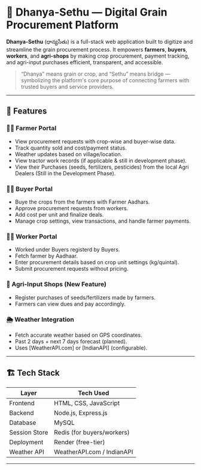 # 🌾 Dhanya-Sethu — Digital Grain Procurement Platform

**Dhanya-Sethu** (ధాన్యసేతు) is a full-stack web application built to digitize and streamline the grain procurement process. It empowers **farmers**, **buyers**, **workers**, and **agri-shops** by making crop procurement, payment tracking, and agri-input purchases efficient, transparent, and accessible.

> “Dhanya” means grain or crop, and “Sethu” means bridge — symbolizing the platform's core purpose of connecting farmers with trusted buyers and service providers.

---

## 🚀 Features

### 🧑‍🌾 Farmer Portal
- View procurement requests with crop-wise and buyer-wise data.
- Track quantity sold and cost/payment status.
- Weather updates based on village/location.
- View tractor work records (if applicable & still in development phase).
- View their Purchases (seeds, fertilizers, pesticides) from the local Agri Dealers (Still in the Development Phase).

### 🧑‍💼 Buyer Portal
- Buye the crops from the farmers with Farmer Aadhars.
- Approve procurement requests from workers.
- Add cost per unit and finalize deals.
- Manage crop settings, view transactions, and handle farmer payments.

### 🧑‍🔧 Worker Portal
- Worked under Buyers registerd by Buyers.
- Fetch farmer by Aadhaar.
- Enter procurement details based on crop unit settings (kg/quintal).
- Submit procurement requests without pricing.

### 🛒 Agri-Input Shops (New Feature)
- Register purchases of seeds/fertilizers made by farmers.
- Farmers can view dues and pay accordingly.

### 🌦️ Weather Integration
- Fetch accurate weather based on GPS coordinates.
- Past 2 days + next 7 days forecast (planned).
- Uses [WeatherAPI.com] or [IndianAPI] (configurable).

---

## 🏗️ Tech Stack

| Layer         | Tech Used                |
|---------------|--------------------------|
| Frontend      | HTML, CSS, JavaScript    |
| Backend       | Node.js, Express.js      |
| Database      | MySQL                    |
| Session Store | Redis (for buyers/workers)|
| Deployment    | Render (free-tier)       |
| Weather API   | WeatherAPI.com / IndianAPI |

---




